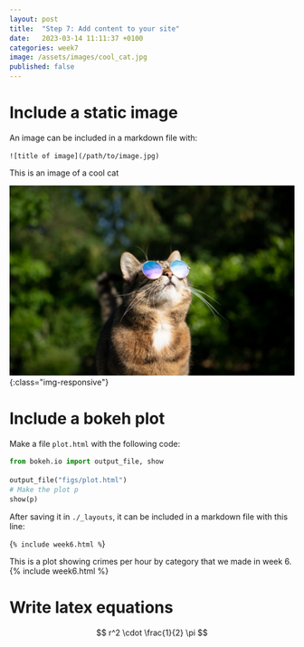 ```yaml
---
layout: post
title:  "Step 7: Add content to your site"
date:   2023-03-14 11:11:37 +0100
categories: week7
image: /assets/images/cool_cat.jpg
published: false
---
```


# Include a static image
An image can be included in a markdown file with:

`![title of image](/path/to/image.jpg)`

This is an image of a cool cat

![A cool cat](/assets/images/cool_cat.jpg){:class="img-responsive"}

# Include a bokeh plot
Make a file `plot.html` with the following code:

```python
from bokeh.io import output_file, show

output_file("figs/plot.html")
# Make the plot p
show(p)
```

After saving it in `./_layouts`, it can be included in a markdown file with this line:

{`% include week6.html %`}

This is a plot showing crimes per hour by category that we made in week 6. 
{% include week6.html %}

# Write latex equations
$$
r^2 \cdot \frac{1}{2} \pi 
$$